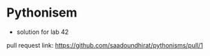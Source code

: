 # Pythonisem

- solution for lab 42

pull request link: <https://github.com/saadoundhirat/pythonisms/pull/1>
